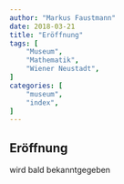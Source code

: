 ```yaml
---
author: "Markus Faustmann"
date: 2018-03-21
title: "Eröffnung"
tags: [
    "Museum",
    "Mathematik",
    "Wiener Neustadt",
]
categories: [
    "museum",
    "index",
]
---
```



## Eröffnung

wird bald bekanntgegeben
